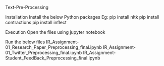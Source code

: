 Text-Pre-Processing
 
Installation
Install the below Python packages
Eg:
pip install nltk
pip install contractions 
pip install inflect 
 
Execution
Open the files using jupyter notebook
 
Run the below files
IR_Assignment-01_Research_Paper_Preprocessing_final.ipynb
IR_Assignment-01_Twitter_Preprocessing_final.ipynb
IR_Assignment-Student_FeedBack_Preprocessing_final.ipynb
